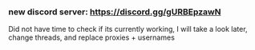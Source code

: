 ### new discord server: https://discord.gg/gURBEpzawN

Did not have time to check if its currently working, I will take a look later, change threads, and replace proxies + usernames
